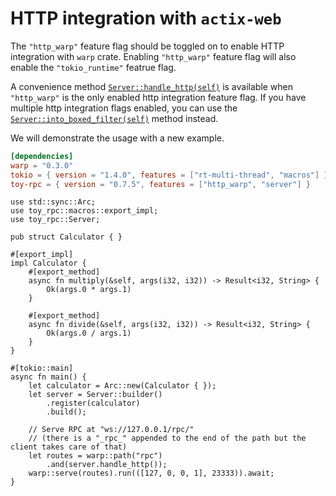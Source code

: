 # HTTP integration with `actix-web`

The `"http_warp"` feature flag should be toggled on to enable HTTP integration with `warp` crate. Enabling `"http_warp"` feature flag will also enable the `"tokio_runtime"` featrue flag.

A convenience method [`Server::handle_http(self)`](https://docs.rs/toy-rpc/0.7.0-alpha.2/toy_rpc/server/struct.Server.html#method.handle_http-2) is available when `"http_warp"` is the only enabled http integration feature flag. If you have multiple http integration flags enabled, you can use the [`Server::into_boxed_filter(self)`](https://docs.rs/toy-rpc/0.7.0-alpha.2/toy_rpc/server/struct.Server.html#method.into_boxed_filter) method instead.

We will demonstrate the usage with a new example.

```toml
[dependencies]
warp = "0.3.0"
tokio = { version = "1.4.0", features = ["rt-multi-thread", "macros"] }
toy-rpc = { version = "0.7.5", features = ["http_warp", "server"] }
```

```rust,noplaypen 
use std::sync::Arc;
use toy_rpc::macros::export_impl;
use toy_rpc::Server;

pub struct Calculator { }

#[export_impl]
impl Calculator {
    #[export_method]
    async fn multiply(&self, args(i32, i32)) -> Result<i32, String> {
        Ok(args.0 * args.1)
    }

    #[export_method]
    async fn divide(&self, args(i32, i32)) -> Result<i32, String> {
        Ok(args.0 / args.1)
    }
}

#[tokio::main]
async fn main() {
    let calculator = Arc::new(Calculator { });
    let server = Server::builder()
        .register(calculator)
        .build();

    // Serve RPC at "ws://127.0.0.1/rpc/" 
    // (there is a "_rpc_" appended to the end of the path but the client takes care of that) 
    let routes = warp::path("rpc")
        .and(server.handle_http());
    warp::serve(routes).run(([127, 0, 0, 1], 23333)).await;
}
```